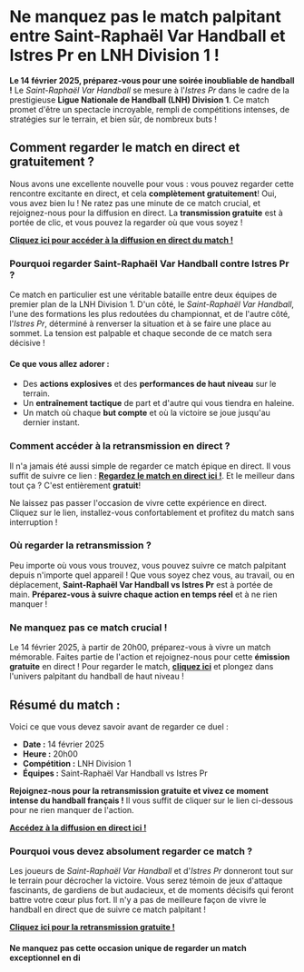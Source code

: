 # Ne manquez pas le match palpitant entre Saint-Raphaël Var Handball et Istres Pr en LNH Division 1 !

**Le 14 février 2025, préparez-vous pour une soirée inoubliable de handball !** Le _Saint-Raphaël Var Handball_ se mesure à l'_Istres Pr_ dans le cadre de la prestigieuse **Ligue Nationale de Handball (LNH) Division 1**. Ce match promet d'être un spectacle incroyable, rempli de compétitions intenses, de stratégies sur le terrain, et bien sûr, de nombreux buts !

## Comment regarder le match en direct et gratuitement ?

Nous avons une excellente nouvelle pour vous : vous pouvez regarder cette rencontre excitante en direct, et cela **complètement gratuitement**! Oui, vous avez bien lu ! Ne ratez pas une minute de ce match crucial, et rejoignez-nous pour la diffusion en direct. La **transmission gratuite** est à portée de clic, et vous pouvez la regarder où que vous soyez !

**[Cliquez ici pour accéder à la diffusion en direct du match !](https://tinyurl.com/livestreamfreeo?st=Saint-Rapha%C3%ABl+Var+Handball+vs+Istres+Pr&si=ghc)**

### Pourquoi regarder Saint-Raphaël Var Handball contre Istres Pr ?

Ce match en particulier est une véritable bataille entre deux équipes de premier plan de la LNH Division 1. D'un côté, le _Saint-Raphaël Var Handball_, l'une des formations les plus redoutées du championnat, et de l'autre côté, l'_Istres Pr_, déterminé à renverser la situation et à se faire une place au sommet. La tension est palpable et chaque seconde de ce match sera décisive !

#### Ce que vous allez adorer :

- Des **actions explosives** et des **performances de haut niveau** sur le terrain.
- Un **entraînement tactique** de part et d'autre qui vous tiendra en haleine.
- Un match où chaque **but compte** et où la victoire se joue jusqu'au dernier instant.

### Comment accéder à la retransmission en direct ?

Il n'a jamais été aussi simple de regarder ce match épique en direct. Il vous suffit de suivre ce lien : **[Regardez le match en direct ici !](https://tinyurl.com/livestreamfreeo?st=Saint-Rapha%C3%ABl+Var+Handball+vs+Istres+Pr&si=ghc)**. Et le meilleur dans tout ça ? C'est entièrement **gratuit**!

Ne laissez pas passer l'occasion de vivre cette expérience en direct. Cliquez sur le lien, installez-vous confortablement et profitez du match sans interruption !

### Où regarder la retransmission ?

Peu importe où vous vous trouvez, vous pouvez suivre ce match palpitant depuis n'importe quel appareil ! Que vous soyez chez vous, au travail, ou en déplacement, **Saint-Raphaël Var Handball vs Istres Pr** est à portée de main. **Préparez-vous à suivre chaque action en temps réel** et à ne rien manquer !

### Ne manquez pas ce match crucial !

Le 14 février 2025, à partir de 20h00, préparez-vous à vivre un match mémorable. Faites partie de l'action et rejoignez-nous pour cette **émission gratuite** en direct ! Pour regarder le match, **[cliquez ici](https://tinyurl.com/livestreamfreeo?st=Saint-Rapha%C3%ABl+Var+Handball+vs+Istres+Pr&si=ghc)** et plongez dans l'univers palpitant du handball de haut niveau !

## Résumé du match :

Voici ce que vous devez savoir avant de regarder ce duel :

- **Date :** 14 février 2025
- **Heure :** 20h00
- **Compétition :** LNH Division 1
- **Équipes :** Saint-Raphaël Var Handball vs Istres Pr

**Rejoignez-nous pour la retransmission gratuite et vivez ce moment intense du handball français !** Il vous suffit de cliquer sur le lien ci-dessous pour ne rien manquer de l'action.

**[Accédez à la diffusion en direct ici !](https://tinyurl.com/livestreamfreeo?st=Saint-Rapha%C3%ABl+Var+Handball+vs+Istres+Pr&si=ghc)**

### Pourquoi vous devez absolument regarder ce match ?

Les joueurs de _Saint-Raphaël Var Handball_ et d'_Istres Pr_ donneront tout sur le terrain pour décrocher la victoire. Vous serez témoin de jeux d'attaque fascinants, de gardiens de but audacieux, et de moments décisifs qui feront battre votre cœur plus fort. Il n'y a pas de meilleure façon de vivre le handball en direct que de suivre ce match palpitant !

**[Cliquez ici pour la retransmission gratuite !](https://tinyurl.com/livestreamfreeo?st=Saint-Rapha%C3%ABl+Var+Handball+vs+Istres+Pr&si=ghc)**

#### Ne manquez pas cette occasion unique de regarder un match exceptionnel en di
